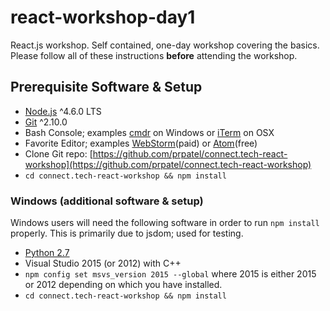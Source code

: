# react-workshop-day1
React.js workshop. Self contained, one-day workshop covering the basics. Please follow all of these instructions **before** attending the workshop.

## Prerequisite Software & Setup
* [Node.js](https://nodejs.org/) ^4.6.0 LTS
* [Git](https://git-scm.com/downloads) ^2.10.0
* Bash Console; examples [cmdr](http://cmder.net) on Windows or [iTerm](https://www.iterm2.com) on OSX
* Favorite Editor; examples [WebStorm](https://www.jetbrains.com/webstorm/)(paid) or [Atom](https://atom.io)(free)
* Clone Git repo: [https://github.com/prpatel/connect.tech-react-workshop](https://github.com/prpatel/connect.tech-react-workshop)
* `cd connect.tech-react-workshop && npm install`

### Windows (additional software & setup)
Windows users will need the following software in order to run `npm install` properly. This is primarily due to jsdom; used for testing.

* [Python 2.7](https://www.python.org/ftp/python/2.7.12/python-2.7.12.msi)
* Visual Studio 2015 (or 2012) with C++
* `npm config set msvs_version 2015 --global` where 2015 is either 2015 or 2012 depending on which you have installed.
* `cd connect.tech-react-workshop && npm install`
